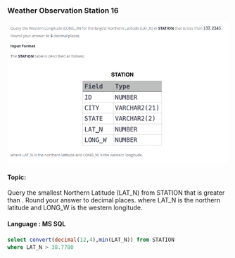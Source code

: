 ### Weather Observation Station 16

<img src="../PIc/37.png" alt="solution">


#### Topic:
Query the smallest Northern Latitude (LAT_N) from STATION that is greater than . Round your answer to decimal places.
where LAT_N is the northern latitude and LONG_W is the western longitude.



#### Language : MS SQL
```sql
select convert(decimal(12,4),min(LAT_N)) from STATION 
where LAT_N > 38.7780
```
